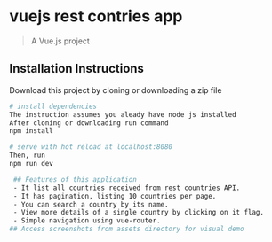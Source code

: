 # vuejs rest contries app

> A Vue.js project

## Installation Instructions

Download this project by cloning or downloading a zip file

```bash
# install dependencies
The instruction assumes you aleady have node js installed
After cloning or downloading run command
npm install

# serve with hot reload at localhost:8080
Then, run
npm run dev

 ## Features of this application
 - It list all countries received from rest countries API.
 - It has pagination, listing 10 countries per page.
 - You can search a country by its name.
 - View more details of a single country by clicking on it flag.
 - Simple navigation using vue-router.
## Access screenshots from assets directory for visual demo
```
